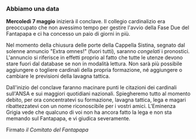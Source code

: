 ### Abbiamo una data

**Mercoledì 7 maggio** inizierà il conclave.
Il collegio cardinalizio era preoccupato che non avessimo tempo per gestire l'avvio della Fase Due del Fantapapa e ci ha concesso un paio di giorni in più.

Nel momento della chiusura delle porte della Cappella Sistina, segnato dal solenne annuncio "Extra omnes!" (fuori tutti), saranno *congelati* i pronostici.
L'annuncio si riferisce in effetti proprio al fatto che tutte le utenze devono stare fuori dal database se non in modalità lettura.
Non sarà più possibile aggiungere o togliere cardinali della propria formazione, né aggiungere o cambiare le previsioni della lavagna tattica.

Dall'inizio del conclave faranno macinare punti le citazioni dei cardinali sull'ANSA e sui maggiori quotidiani nazionali.
Spiegheremo tutto al momento debito, per ora concentratevi su formazione, lavagna tattica, lega e magari ribattezzatevi con un nome riconoscibile per i vostri amici.
L'Eminenza Grigia vede che qualcuno di voi non ha ancora fatto la lega e non sta memando sul Fantapapa, e vi giudica severamente.

Firmato _il Comitato del Fantapapa_
